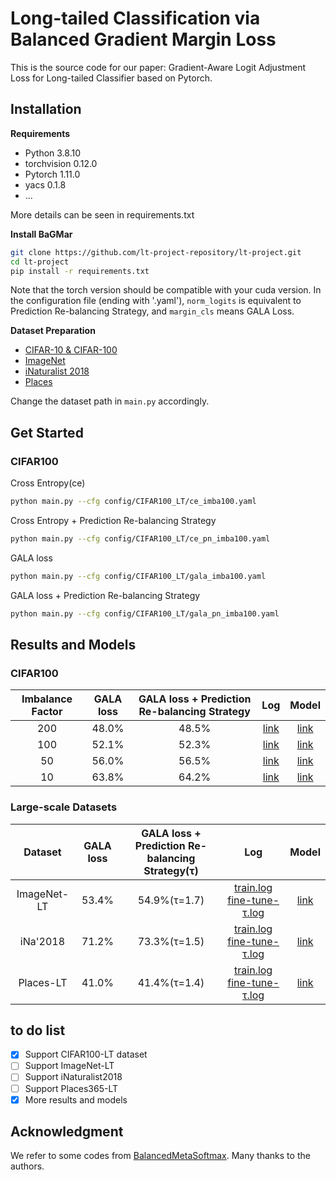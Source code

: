 # Long-tailed Classification via Balanced Gradient Margin Loss
This is the source code for our paper: Gradient-Aware Logit Adjustment Loss for Long-tailed Classifier based on Pytorch.

## Installation
**Requirements**
* Python 3.8.10
* torchvision 0.12.0
* Pytorch 1.11.0
* yacs 0.1.8
* ...

More details can be seen in requirements.txt

**Install BaGMar**
```bash
git clone https://github.com/lt-project-repository/lt-project.git
cd lt-project
pip install -r requirements.txt
```
Note that the torch version should be compatible with your cuda version.  In the configuration file (ending with '.yaml'), `norm_logits` is equivalent to Prediction Re-balancing Strategy, and `margin_cls` means GALA Loss.

**Dataset Preparation**
* [CIFAR-10 & CIFAR-100](https://www.cs.toronto.edu/~kriz/cifar.html)
* [ImageNet](http://image-net.org/index)
* [iNaturalist 2018](https://github.com/visipedia/inat_comp/tree/master/2018)
* [Places](http://places2.csail.mit.edu/download.html)

Change the dataset path in `main.py` accordingly.

## Get Started

### CIFAR100
Cross Entropy(ce)
```bash
python main.py --cfg config/CIFAR100_LT/ce_imba100.yaml
```
Cross Entropy + Prediction Re-balancing Strategy
```bash
python main.py --cfg config/CIFAR100_LT/ce_pn_imba100.yaml
```
GALA loss
```bash
python main.py --cfg config/CIFAR100_LT/gala_imba100.yaml
```
GALA loss + Prediction Re-balancing Strategy
```bash
python main.py --cfg config/CIFAR100_LT/gala_pn_imba100.yaml
```


## Results and Models
### CIFAR100
|  Imbalance Factor  |  GALA loss  |  GALA loss + Prediction Re-balancing Strategy  |  Log  |  Model  |
| :------: | :------: | :------: | :------: | :------: |
|  200  |  48.0%  |  48.5%  |  [link](https://drive.google.com/file/d/1kg3eH71Zs5MhbmtlqKtv9YNgruBBjjOj/view?usp=sharing)  | [link](https://drive.google.com/file/d/1lDfddC2idKjjblrivlZKRY2RNuUUvjAR/view?usp=sharing)  |
|  100  |  52.1%  |  52.3%  |  [link](https://drive.google.com/file/d/1NyfxLGIddnfwORWJi5D-PLP-6vqShPAb/view?usp=sharing)  |  [link](https://drive.google.com/file/d/1QRhQPS9U-m-CvlUfsEOaarkR5RS_vP3R/view?usp=sharing)  |
|  50   |  56.0%  |  56.5%  |  [link](https://drive.google.com/file/d/1z-wBhclun8nbiJU-pVn043OC5OSZ51yS/view?usp=sharing)  |  [link](https://drive.google.com/file/d/16R6QC7kQvjjX8ej86XJ-qlO_pVHcJG94/view?usp=sharing)  |
|  10   |  63.8%  |  64.2%  |  [link](https://drive.google.com/file/d/1TRNyaW73NSUugUCbMQHnWX0ny6sX3hix/view?usp=sharing)  |  [link](https://drive.google.com/file/d/1ilLqFJzGX4k-QeD1V2TAW6saS5cGyqqW/view?usp=sharing)  |

### Large-scale Datasets
|  Dataset  | GALA loss | GALA loss + Prediction Re-balancing Strategy(τ) | Log | Model |
| :------: | :------: | :------: | :------: | :------: |
| ImageNet-LT | 53.4%   | 54.9%(τ=1.7)        | [train.log](https://drive.google.com/file/d/1LK66jDyKofhg1nYw4efjJbLjTc1UJ-sj/view?usp=sharing)   [fine-tune-τ.log](https://drive.google.com/file/d/1uW_qsgPsU8XQpRE1p7pNXMbjQJ_eSGRC/view?usp=sharing)       | [link](https://drive.google.com/file/d/11aZuiXN0ULDn_wImEctHVcwEOSZaK10e/view?usp=sharing)  |
| iNa'2018 | 71.2%   |73.3%(τ=1.5) | [train.log](https://drive.google.com/file/d/1oqY0xa-Bxc8avT0k_TnsZEMZ5ogBBlXm/view?usp=sharing)   [fine-tune-τ.log](https://drive.google.com/file/d/16-7fq73yjLOwOqKS_-c4Xci13OcLAFMK/view?usp=sharing)       | [link](https://drive.google.com/file/d/137xd182BR4qh0M5ib24UssUNUS-Tat7t/view?usp=sharing)  |
| Places-LT	  | 41.0%  |  41.4%(τ=1.4)| [train.log](https://drive.google.com/file/d/19apnKe8La2a0QECvpT7veCg92ydCoR3P/view?usp=sharing)   [fine-tune-τ.log](https://drive.google.com/file/d/17tGlqvFLgBa_qs4UCeZxwgbU9VQApWEZ/view?usp=sharing)       | [link](https://drive.google.com/file/d/1tcesX6pECynXDbDPaL-G0Z0qPxosL_D0/view?usp=sharing)  |

## to do list
- [x] Support CIFAR100-LT dataset
- [ ] Support ImageNet-LT
- [ ] Support iNaturalist2018
- [ ] Support Places365-LT
- [x] More results and models

## Acknowledgment
We refer to some codes from [BalancedMetaSoftmax](https://github.com/jiawei-ren/BalancedMetaSoftmax-Classification). Many thanks to the authors.
